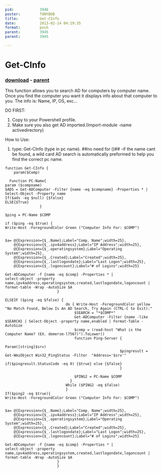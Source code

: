 ```yaml
---
pid:            3946
poster:         TONYBOB
title:          Get-CInfo
date:           2013-02-14 04:19:35
format:         posh
parent:         3945
parent:         3945

---
```


# Get-CInfo

### [download](3946.ps1) - [parent](3945.md)

This function allows you to search AD for computers by computer name. Once you find the computer you want it displays info about that computer to you. The info is: Name, IP, OS, exc...

DO FIRST:
1. Copy to your Powershell profile.
2. Make sure you also get AD imported.(Import-module -name activedirectory)

How to Use:
1. type: Get-CInfo (type in pc name). ##no need for ()##
	-if the name cant be found, a wild card AD search is automatically preformed to help you find the correct pc name.



```posh
function Get-CInfo {
    param($Comp)

  Function PC-Name{
param ($compname)
$ADS = Get-ADComputer -Filter {name -eq $compname} -Properties * | Select-Object -Property name
If($ads -eq $null) {$false}
ELSE{$True}
                }

$ping = PC-Name $COMP

if ($ping -eq $true) {
Write-Host -ForegroundColor Green ("Computer Info For: $COMP")


$a= @{Expression={$_.Name};Label="Comp. Name";width=25},
    @{Expression={$_.ipv4address};Label="IP Address";width=25},
    @{Expression={$_.operatingsystem};Label="Operating System";width=25},
    @{Expression={$_.Created};Label="Created";width=25},
    @{Expression={$_.lastlogondate};Label="Last Logon";width=25},
    @{Expression={$_.logoncount};Label="# of Logins";width=25}

Get-ADComputer -f {name -eq $comp} -Properties * |
select-object -property name,ipv4address,operatingsystem,created,lastlogondate,logoncount |
format-table -Wrap -AutoSize $A
                        }

ELSEIF ($ping -eq $false) {
                            do { Write-Host -ForegroundColor yellow "No Match Found, Below Is An AD Search, Try Again (CTRL-C to Exit):"
                                $SEARCH = "*$COMP*"
                                Get-ADComputer -Filter {name -like $SEARCH} | Select-Object -property name,enabled | Format-Table -AutoSize
                                $comp = (read-host "What is the Computer Name? (EX. demersm-l7567)").ToLower()
                                function Ping-Server {
                                                     Param([string]$srv)
                                                     $pingresult = Get-WmiObject Win32_PingStatus -Filter  "Address='$srv'"
                                                     if($pingresult.StatusCode -eq 0) {$true} else {$false}
                                                     }
                              
                                $PING2 = PC-Name $COMP
                              }
                            While ($PING2 -eq $false)
                            }
If($ping2 -eq $true){
Write-Host -ForegroundColor Green ("Computer Info For: $COMP")


$a= @{Expression={$_.Name};Label="Comp. Name";width=25},
    @{Expression={$_.ipv4address};Label="IP Address";width=25},
    @{Expression={$_.operatingsystem};Label="Operating System";width=25},
    @{Expression={$_.Created};Label="Created";width=25},
    @{Expression={$_.lastlogondate};Label="Last Logon";width=25},
    @{Expression={$_.logoncount};Label="# of Logins";width=25}

Get-ADComputer -f {name -eq $comp} -Properties * |
select-object -property name,ipv4address,operatingsystem,created,lastlogondate,logoncount |
format-table -Wrap -AutoSize $A
                        }
                        }
```
